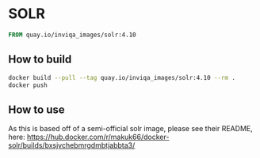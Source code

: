 # SOLR

```Dockerfile
FROM quay.io/inviqa_images/solr:4.10
```

## How to build
```bash
docker build --pull --tag quay.io/inviqa_images/solr:4.10 --rm .
docker push
```

## How to use

As this is based off of a semi-official solr image, please see their README, here:
https://hub.docker.com/r/makuk66/docker-solr/builds/bxsjvchebmrgdmbtjabbta3/
